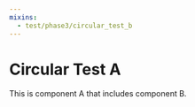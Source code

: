 ```yaml
---
mixins:
  - test/phase3/circular_test_b
---
```

# Circular Test A

This is component A that includes component B.